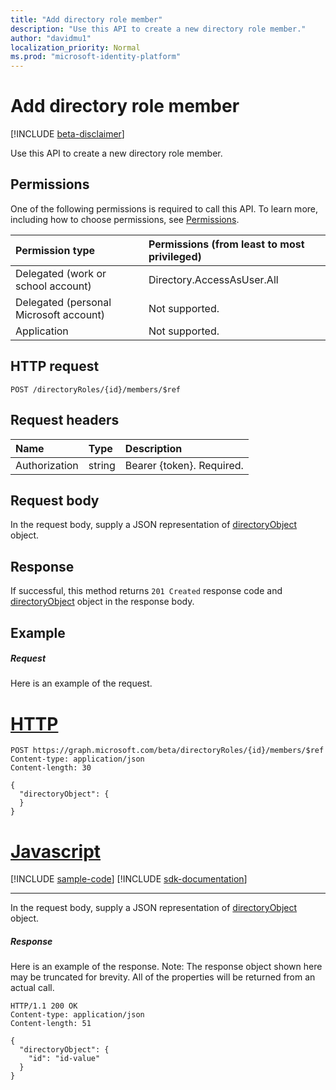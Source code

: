 ```yaml
---
title: "Add directory role member"
description: "Use this API to create a new directory role member."
author: "davidmu1"
localization_priority: Normal
ms.prod: "microsoft-identity-platform"
---
```


# Add directory role member

[!INCLUDE [beta-disclaimer](../../includes/beta-disclaimer.md)]

Use this API to create a new directory role member.
## Permissions
One of the following permissions is required to call this API. To learn more, including how to choose permissions, see [Permissions](/graph/permissions-reference).

|Permission type      | Permissions (from least to most privileged)              |
|:--------------------|:---------------------------------------------------------|
|Delegated (work or school account) | Directory.AccessAsUser.All    |
|Delegated (personal Microsoft account) | Not supported.    |
|Application | Not supported. |

## HTTP request
<!-- { "blockType": "ignored" } -->
```http
POST /directoryRoles/{id}/members/$ref

```
## Request headers
| Name       | Type | Description|
|:---------------|:--------|:----------|
| Authorization  | string  | Bearer {token}. Required. |

## Request body
In the request body, supply a JSON representation of [directoryObject](../resources/directoryobject.md) object.

## Response

If successful, this method returns `201 Created` response code and [directoryObject](../resources/directoryobject.md) object in the response body.

## Example
##### Request
Here is an example of the request.

# [HTTP](#tab/http)
<!-- {
  "blockType": "request",
  "name": "create_directoryobject_from_directoryrole"
}-->
```http
POST https://graph.microsoft.com/beta/directoryRoles/{id}/members/$ref
Content-type: application/json
Content-length: 30

{
  "directoryObject": {
  }
}
```
# [Javascript](#tab/javascript)
[!INCLUDE [sample-code](../includes/snippets/javascript/create-directoryobject-from-directoryrole-javascript-snippets.md)]
[!INCLUDE [sdk-documentation](../includes/snippets/snippets-sdk-documentation-link.md)]

---

In the request body, supply a JSON representation of [directoryObject](../resources/directoryobject.md) object.
##### Response
Here is an example of the response. Note: The response object shown here may be truncated for brevity. All of the properties will be returned from an actual call.
<!-- {
  "blockType": "response",
  "truncated": true,
  "@odata.type": "microsoft.graph.directoryObject"
} -->
```http
HTTP/1.1 200 OK
Content-type: application/json
Content-length: 51

{
  "directoryObject": {
    "id": "id-value"
  }
}
```

<!-- uuid: 8fcb5dbc-d5aa-4681-8e31-b001d5168d79
2015-10-25 14:57:30 UTC -->
<!--
{
  "type": "#page.annotation",
  "description": "Create member",
  "keywords": "",
  "section": "documentation",
  "tocPath": "",
  "suppressions": [
  ]
}
-->
